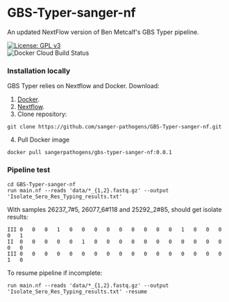 # GBS-Typer-sanger-nf
An updated NextFlow version of Ben Metcalf's GBS Typer pipeline.

[![License: GPL v3](https://img.shields.io/badge/License-GPL%20v3-brightgreen.svg)](https://github.com/sanger-pathogens/GBS-Typer-sanger-nf/blob/master/LICENSE)   
![Docker Cloud Build Status](https://img.shields.io/docker/cloud/build/sangerpathogens/gbs-typer-sanger-nf)   

### Installation locally
GBS Typer relies on Nextflow and Docker.
Download:
1. [Docker](https://www.docker.com/).
2. [Nextflow](https://www.nextflow.io/).
3. Clone repository:
```
git clone https://github.com/sanger-pathogens/GBS-Typer-sanger-nf.git
```
4. Pull Docker image
```
docker pull sangerpathogens/gbs-typer-sanger-nf:0.0.1
```

### Pipeline test
```
cd GBS-Typer-sanger-nf
run main.nf --reads 'data/*_{1,2}.fastq.gz' --output 'Isolate_Sero_Res_Typing_results.txt'
```
With samples 26237_7#5, 26077_6#118 and 25292_2#85, should get isolate results:
```
III	0	0	0	1	0	0	0	0	0	0	0	0	0	1	0	0	0	0	1
II	0	0	0	0	0	1	0	0	0	0	0	0	0	0	0	0	0	0	0
III	0	0	0	0	0	0	0	0	0	0	0	0	0	0	0	0	0	1	0
```

To resume pipeline if incomplete:
```
run main.nf --reads 'data/*_{1,2}.fastq.gz' --output 'Isolate_Sero_Res_Typing_results.txt' -resume
```
